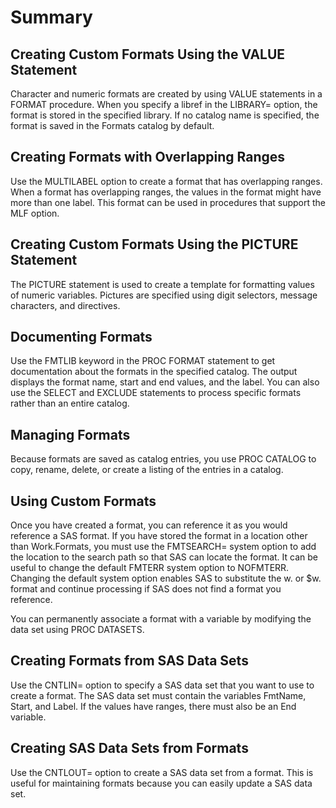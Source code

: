 # Summary

## Creating Custom Formats Using the VALUE Statement
Character and numeric formats are created by using VALUE statements in a FORMAT procedure. When you specify a libref in the LIBRARY= option, the format is stored in the specified library. If no catalog name is specified, the format is saved in the Formats catalog by default.

## Creating Formats with Overlapping Ranges
Use the MULTILABEL option to create a format that has overlapping ranges. When a format has overlapping ranges, the values in the format might have more than one label. This format can be used in procedures that support the MLF option.

## Creating Custom Formats Using the PICTURE Statement
The PICTURE statement is used to create a template for formatting values of numeric variables. Pictures are specified using digit selectors, message characters, and directives.

## Documenting Formats
Use the FMTLIB keyword in the PROC FORMAT statement to get documentation about the formats in the specified catalog. The output displays the format name, start and end values, and the label. You can also use the SELECT and EXCLUDE statements to process specific formats rather than an entire catalog.

## Managing Formats
Because formats are saved as catalog entries, you use PROC CATALOG to copy, rename, delete, or create a listing of the entries in a catalog.

## Using Custom Formats
Once you have created a format, you can reference it as you would reference a SAS format. If you have stored the format in a location other than Work.Formats, you must use the FMTSEARCH= system option to add the location to the search path so that SAS can locate the format. It can be useful to change the default FMTERR system option to NOFMTERR. Changing the default system option enables SAS to substitute the w. or $w. format and continue processing if SAS does not find a format you reference.

You can permanently associate a format with a variable by modifying the data set using PROC DATASETS.

## Creating Formats from SAS Data Sets
Use the CNTLIN= option to specify a SAS data set that you want to use to create a format. The SAS data set must contain the variables FmtName, Start, and Label. If the values have ranges, there must also be an End variable.

## Creating SAS Data Sets from Formats
Use the CNTLOUT= option to create a SAS data set from a format. This is useful for maintaining formats because you can easily update a SAS data set.

